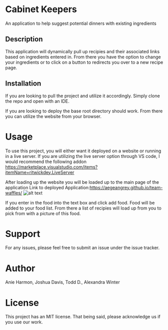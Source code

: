 # Cabinet Keepers

An application to help suggest potential dinners with existing ingredients

## Description

This application will dynamically pull up recipies and their associated links based on ingredients entered in.
From there you have the option to change your ingredients or to click on a button to redirects you over to a new recipe page.

## Installation

If you are looking to pull the project and utilize it accordingly.
Simply clone the repo and open with an IDE.

If you are looking to deploy the base root directory should work.
From there you can utilize the website from your browser.

# Usage

To use this project, you will either want it deployed on a website or running in a live server.
If you are utilizing the live server option through VS code, I would recommend the following addon https://marketplace.visualstudio.com/items?itemName=ritwickdey.LiveServer

After loading up the website you will be loaded up to the main page of the application
Link to deployed Application:https://aegeangrey.github.io/team-waffles/
![alt text](https://https://github.com/AegeanGrey/team-waffles/blob/main/assets/pictures/Title.PNG)

If you enter in the food into the text box and click add food.
Food will be added to your food list.
From there a list of recipies will load up from you to pick from with a picture of this food.

# Support

For any issues, please feel free to submit an issue under the issue tracker.

# Author

Anie Harmon, Joshua Davis, Todd D., Alexandra Winter

# License

This project has an MIT license.
That being said, please acknowledge us if you use our work.
